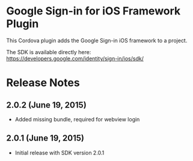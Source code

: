 # Google Sign-in for iOS Framework Plugin

This Cordova plugin adds the Google Sign-in iOS framework to a project.

The SDK is available directly here: https://developers.google.com/identity/sign-in/ios/sdk/

# Release Notes

## 2.0.2 (June 19, 2015)
- Added missing bundle, required for webview login

## 2.0.1 (June 19, 2015)
- Initial release with SDK version 2.0.1
